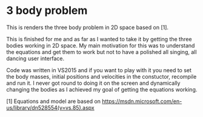# 3 body problem
This is renders the three body problem in 2D space based on [1]. 

This is finished for me and as far as I wanted to take it by getting the three bodies working in 2D space. My main motivation for this was to understand the equations and get them to work but not to have a polished all singing, all dancing user interface.

Code was written in VS2015 and if you want to play with it you need to set the body masses, initial positions and velocities in the constuctor, recompile and run it. I never got round to doing it on the screen and dynamically changing the bodies as I achieved my goal of getting the equations working.

[1] Equations and model are based on https://msdn.microsoft.com/en-us/library/dn528554(v=vs.85).aspx
